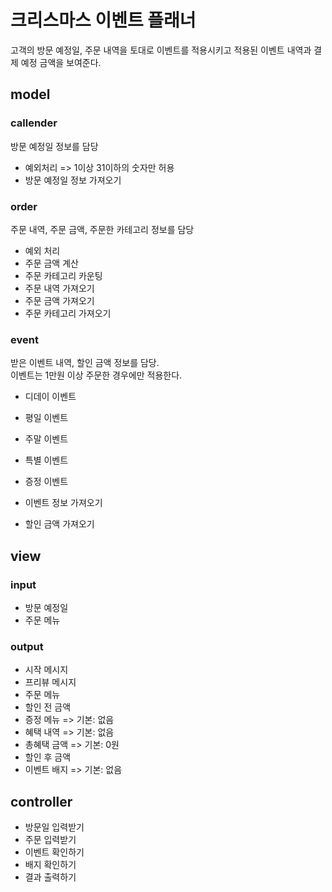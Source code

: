 # 크리스마스 이벤트 플래너

고객의 방문 예정일, 주문 내역을 토대로 이벤트를 적용시키고 적용된 이벤트 내역과 결제 예정 금액을 보여준다.

## model

### callender

방문 예정일 정보를 담당

- 예외처리 => 1이상 31이하의 숫자만 허용
- 방문 예정일 정보 가져오기

### order

주문 내역, 주문 금액, 주문한 카테고리 정보를 담당

- 예외 처리
- 주문 금액 계산
- 주문 카테고리 카운팅
- 주문 내역 가져오기
- 주문 금액 가져오기
- 주문 카테고리 가져오기

### event

받은 이벤트 내역, 할인 금액 정보를 담당.  
이벤트는 1만원 이상 주문한 경우에만 적용한다.

- 디데이 이벤트
- 평일 이벤트
- 주말 이벤트
- 특별 이벤트
- 증정 이벤트

- 이벤트 정보 가져오기
- 할인 금액 가져오기

## view

### input

- 방문 예정일
- 주문 메뉴

### output

- 시작 메시지
- 프리뷰 메시지
- 주문 메뉴
- 할인 전 금액
- 증정 메뉴 => 기본: 없음
- 혜택 내역 => 기본: 없음
- 총혜택 금액 => 기본: 0원
- 할인 후 금액
- 이벤트 배지 => 기본: 없음

## controller

- 방문일 입력받기
- 주문 입력받기
- 이벤트 확인하기
- 배지 확인하기
- 결과 출력하기
